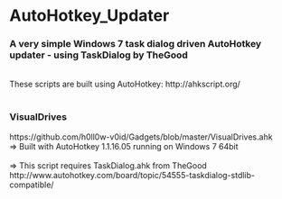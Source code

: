 AutoHotkey_Updater
=======



<h3>A very simple Windows 7 task dialog driven AutoHotkey updater - using TaskDialog by TheGood</h3>
<br>
These scripts are built using AutoHotkey: http://ahkscript.org/
<br>
<br>
<h3>VisualDrives</h3> https://github.com/h0ll0w-v0id/Gadgets/blob/master/VisualDrives.ahk
<br>
=> Built with AutoHotkey 1.1.16.05 running on Windows 7 64bit
<br>
<br>
=> This script requires TaskDialog.ahk from TheGood
<br>
http://www.autohotkey.com/board/topic/54555-taskdialog-stdlib-compatible/<br>








